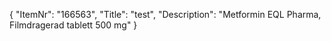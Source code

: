 {
  "ItemNr": "166563",
  "Title": "test",
  "Description": "Metformin EQL Pharma, Filmdragerad tablett 500 mg"
}